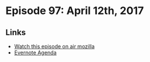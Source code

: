 # Episode 97: April 12th, 2017

## Links
* [Watch this episode on air mozilla](https://air.mozilla.org/the-joy-of-coding-episode-97/)
* [Evernote Agenda](https://www.evernote.com/l/AbIQOYvnIeBFjoPiddyXHUgh3khzVBOaVJI)
